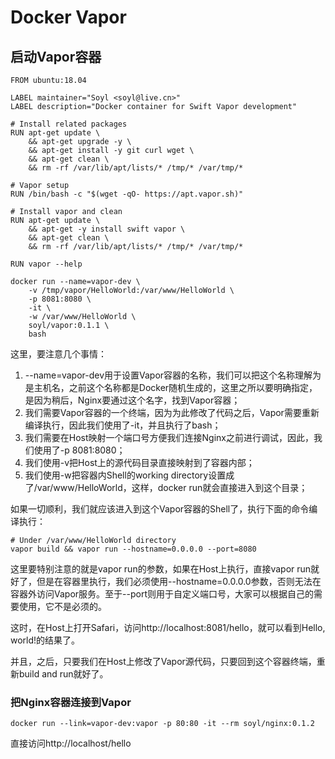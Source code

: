 # Docker Vapor

## 启动Vapor容器

```
FROM ubuntu:18.04

LABEL maintainer="Soyl <soyl@live.cn>"
LABEL description="Docker container for Swift Vapor development"

# Install related packages
RUN apt-get update \
    && apt-get upgrade -y \
    && apt-get install -y git curl wget \
    && apt-get clean \
    && rm -rf /var/lib/apt/lists/* /tmp/* /var/tmp/*

# Vapor setup
RUN /bin/bash -c "$(wget -qO- https://apt.vapor.sh)"

# Install vapor and clean
RUN apt-get update \
    && apt-get -y install swift vapor \
    && apt-get clean \
    && rm -rf /var/lib/apt/lists/* /tmp/* /var/tmp/*

RUN vapor --help
```

```
docker run --name=vapor-dev \
    -v /tmp/vapor/HelloWorld:/var/www/HelloWorld \
    -p 8081:8080 \
    -it \
    -w /var/www/HelloWorld \
    soyl/vapor:0.1.1 \
    bash
```

这里，要注意几个事情：

1. --name=vapor-dev用于设置Vapor容器的名称，我们可以把这个名称理解为是主机名，之前这个名称都是Docker随机生成的，这里之所以要明确指定，是因为稍后，Nginx要通过这个名字，找到Vapor容器；
2. 我们需要Vapor容器的一个终端，因为为此修改了代码之后，Vapor需要重新编译执行，因此我们使用了-it，并且执行了bash；
3. 我们需要在Host映射一个端口号方便我们连接Nginx之前进行调试，因此，我们使用了-p 8081:8080；
4. 我们使用-v把Host上的源代码目录直接映射到了容器内部；
5. 我们使用-w把容器内Shell的working directory设置成了/var/www/HelloWorld，这样，docker run就会直接进入到这个目录；

如果一切顺利，我们就应该进入到这个Vapor容器的Shell了，执行下面的命令编译执行：

```
# Under /var/www/HelloWorld directory
vapor build && vapor run --hostname=0.0.0.0 --port=8080
```

这里要特别注意的就是vapor run的参数，如果在Host上执行，直接vapor run就好了，但是在容器里执行，我们必须使用--hostname=0.0.0.0参数，否则无法在容器外访问Vapor服务。至于--port则用于自定义端口号，大家可以根据自己的需要使用，它不是必须的。

这时，在Host上打开Safari，访问http://localhost:8081/hello，就可以看到Hello, world!的结果了。

并且，之后，只要我们在Host上修改了Vapor源代码，只要回到这个容器终端，重新build and run就好了。

### 把Nginx容器连接到Vapor

```
docker run --link=vapor-dev:vapor -p 80:80 -it --rm soyl/nginx:0.1.2
```

直接访问http://localhost/hello
